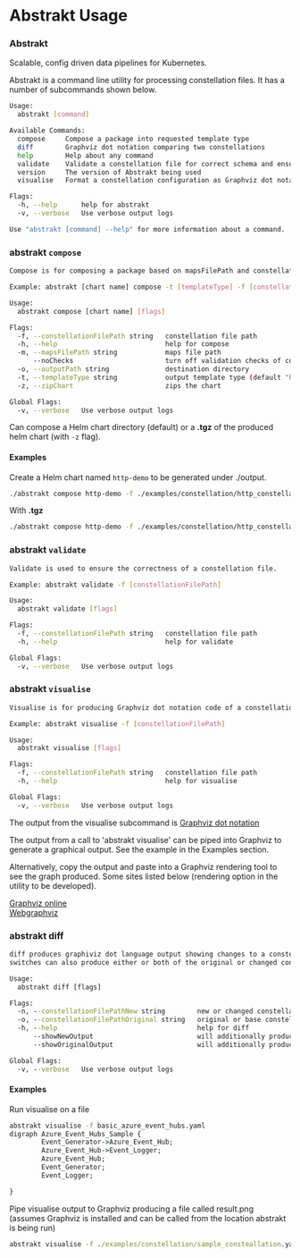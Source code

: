 # Abstrakt Usage

### Abstrakt

Scalable, config driven data pipelines for Kubernetes.

Abstrakt is a command line utility for processing constellation files. It has a number of subcommands shown below.

```bash
Usage:
  abstrakt [command]

Available Commands:
  compose     Compose a package into requested template type
  diff        Graphviz dot notation comparing two constellations
  help        Help about any command
  validate    Validate a constellation file for correct schema and ensure correctness.
  version     The version of Abstrakt being used
  visualise   Format a constellation configuration as Graphviz dot notation

Flags:
  -h, --help      help for abstrakt
  -v, --verbose   Use verbose output logs

Use "abstrakt [command] --help" for more information about a command.
```

### abstrakt `compose`

```bash
Compose is for composing a package based on mapsFilePath and constellationFilePath and template (default value is helm).

Example: abstrakt [chart name] compose -t [templateType] -f [constellationFilePath] -m [mapsFilePath] -o [outputPath] -z

Usage:
  abstrakt compose [chart name] [flags]

Flags:
  -f, --constellationFilePath string   constellation file path
  -h, --help                           help for compose
  -m, --mapsFilePath string            maps file path
      --noChecks                       turn off validation checks of constellation file before composing
  -o, --outputPath string              destination directory
  -t, --templateType string            output template type (default "helm")
  -z, --zipChart                       zips the chart

Global Flags:
  -v, --verbose   Use verbose output logs
```

Can compose a Helm chart directory (default) or a __.tgz__ of the produced helm chart (with `-z` flag).

#### Examples

Create a Helm chart named `http-demo` to be generated under ./output.

```bash
./abstrakt compose http-demo -f ./examples/constellation/http_constellation.yaml -m ./examples/constellation/http_constellation_maps.yaml -o ./output/http-demo 
```

With __.tgz__

```bash
./abstrakt compose http-demo -f ./examples/constellation/http_constellation.yaml -m ./examples/constellation/http_constellation_maps.yaml -o ./output/http-demo -z
```

### abstrakt `validate`

```bash
Validate is used to ensure the correctness of a constellation file.

Example: abstrakt validate -f [constellationFilePath]

Usage:
  abstrakt validate [flags]

Flags:
  -f, --constellationFilePath string   constellation file path
  -h, --help                           help for validate

Global Flags:
  -v, --verbose   Use verbose output logs
```

### abstrakt `visualise`

```bash
Visualise is for producing Graphviz dot notation code of a constellation configuration

Example: abstrakt visualise -f [constellationFilePath]

Usage:
  abstrakt visualise [flags]

Flags:
  -f, --constellationFilePath string   constellation file path
  -h, --help                           help for visualise

Global Flags:
  -v, --verbose   Use verbose output logs
```

The output from the visualise subcommand is [Graphviz dot notation](https://www.graphviz.org/doc/info/lang.html)

The output from a call to 'abstrakt visualise' can be piped into Graphviz to generate a graphical output. See the example in the Examples section. 

Alternatively, copy the output and paste into a Graphviz rendering tool to see the graph produced. Some sites listed below (rendering option in the utility to be developed).  

[Graphviz online](https://dreampuf.github.io/GraphvizOnline/)  
[Webgraphviz](http://www.webgraphviz.com/)  

### abstrakt diff

```cmd
diff produces graphiviz dot language output showing changes to a constellation. Defaults to showing final diff only, command line
switches can also produce either or both of the original or changed constellation inputs

Usage:
  abstrakt diff [flags]

Flags:
  -n, --constellationFilePathNew string        new or changed constellation file path
  -o, --constellationFilePathOriginal string   original or base constellation file path
  -h, --help                                   help for diff
      --showNewOutput                          will additionally produce dot notation for new/changed constellation
      --showOriginalOutput                     will additionally produce dot notation for original constellation

Global Flags:
  -v, --verbose   Use verbose output logs

```

#### Examples

Run visualise on a file

```cmd
abstrakt visualise -f basic_azure_event_hubs.yaml
digraph Azure_Event_Hubs_Sample {
        Event_Generator->Azure_Event_Hub;
        Azure_Event_Hub->Event_Logger;
        Azure_Event_Hub;
        Event_Generator;
        Event_Logger;

}
```

Pipe visualise output to Graphviz producing a file called result.png (assumes Graphviz is installed and can be called from the location abstrakt is being run)

```cmd
abstrakt visualise -f ./examples/constellation/sample_consteallation.yaml | dot -Tpng > result.png
```
